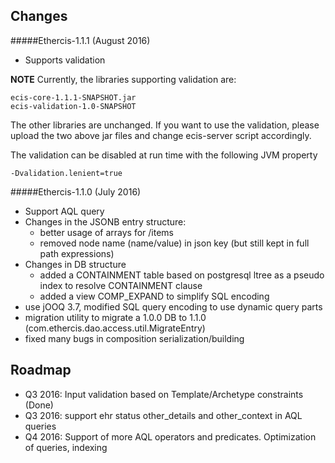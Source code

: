 Changes 
----
#####Ethercis-1.1.1 (August 2016)
- Supports validation

**NOTE**
Currently, the libraries supporting validation are:

	ecis-core-1.1.1-SNAPSHOT.jar
	ecis-validation-1.0-SNAPSHOT
 
The other libraries are unchanged. If you want to use the validation, please upload the two above jar files and change ecis-server script accordingly.

The validation can be disabled at run time with the following JVM property

	-Dvalidation.lenient=true


#####Ethercis-1.1.0 (July 2016)

- Support AQL query
- Changes in the JSONB entry structure:
	- better usage of arrays for /items
	- removed node name (name/value) in json key (but still kept in full path expressions)
- Changes in DB structure
	- added a CONTAINMENT table based on postgresql ltree as a pseudo index to resolve CONTAINMENT clause
	- added a view COMP_EXPAND to simplify SQL encoding
- use jOOQ 3.7, modified SQL query encoding to use dynamic query parts
- migration utility to migrate a 1.0.0 DB to 1.1.0 (com.ethercis.dao.access.util.MigrateEntry)
- fixed many bugs in composition serialization/building

Roadmap
--
- Q3 2016: Input validation based on Template/Archetype constraints (Done)
- Q3 2016: support ehr status other_details and other_context in AQL queries
- Q4 2016: Support of more AQL operators and predicates. Optimization of queries, indexing